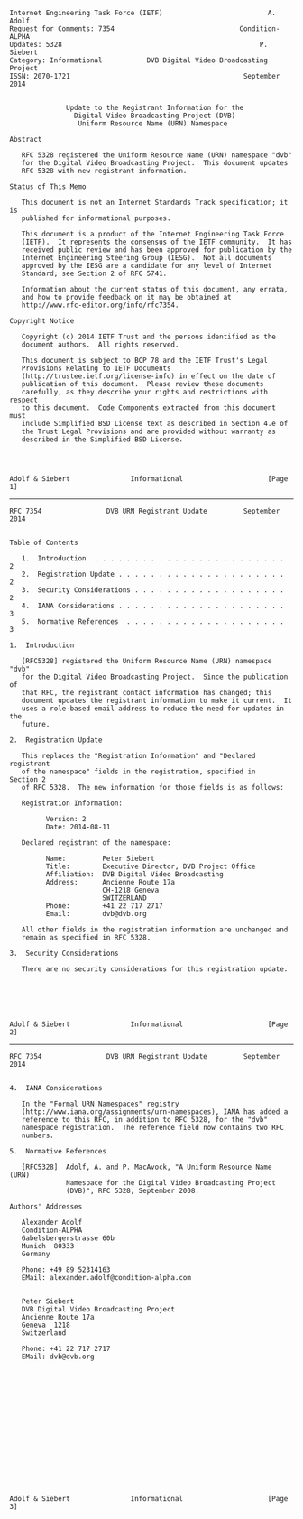     Internet Engineering Task Force (IETF)                          A. Adolf
    Request for Comments: 7354                               Condition-ALPHA
    Updates: 5328                                                 P. Siebert
    Category: Informational           DVB Digital Video Broadcasting Project
    ISSN: 2070-1721                                           September 2014


                  Update to the Registrant Information for the
                    Digital Video Broadcasting Project (DVB)
                     Uniform Resource Name (URN) Namespace

    Abstract

       RFC 5328 registered the Uniform Resource Name (URN) namespace "dvb"
       for the Digital Video Broadcasting Project.  This document updates
       RFC 5328 with new registrant information.

    Status of This Memo

       This document is not an Internet Standards Track specification; it is
       published for informational purposes.

       This document is a product of the Internet Engineering Task Force
       (IETF).  It represents the consensus of the IETF community.  It has
       received public review and has been approved for publication by the
       Internet Engineering Steering Group (IESG).  Not all documents
       approved by the IESG are a candidate for any level of Internet
       Standard; see Section 2 of RFC 5741.

       Information about the current status of this document, any errata,
       and how to provide feedback on it may be obtained at
       http://www.rfc-editor.org/info/rfc7354.

    Copyright Notice

       Copyright (c) 2014 IETF Trust and the persons identified as the
       document authors.  All rights reserved.

       This document is subject to BCP 78 and the IETF Trust's Legal
       Provisions Relating to IETF Documents
       (http://trustee.ietf.org/license-info) in effect on the date of
       publication of this document.  Please review these documents
       carefully, as they describe your rights and restrictions with respect
       to this document.  Code Components extracted from this document must
       include Simplified BSD License text as described in Section 4.e of
       the Trust Legal Provisions and are provided without warranty as
       described in the Simplified BSD License.




    Adolf & Siebert               Informational                     [Page 1]

------------------------------------------------------------------------

``` newpage
RFC 7354                DVB URN Registrant Update         September 2014


Table of Contents

   1.  Introduction  . . . . . . . . . . . . . . . . . . . . . . . .   2
   2.  Registration Update . . . . . . . . . . . . . . . . . . . . .   2
   3.  Security Considerations . . . . . . . . . . . . . . . . . . .   2
   4.  IANA Considerations . . . . . . . . . . . . . . . . . . . . .   3
   5.  Normative References  . . . . . . . . . . . . . . . . . . . .   3

1.  Introduction

   [RFC5328] registered the Uniform Resource Name (URN) namespace "dvb"
   for the Digital Video Broadcasting Project.  Since the publication of
   that RFC, the registrant contact information has changed; this
   document updates the registrant information to make it current.  It
   uses a role-based email address to reduce the need for updates in the
   future.

2.  Registration Update

   This replaces the "Registration Information" and "Declared registrant
   of the namespace" fields in the registration, specified in Section 2
   of RFC 5328.  The new information for those fields is as follows:

   Registration Information:

         Version: 2
         Date: 2014-08-11

   Declared registrant of the namespace:

         Name:         Peter Siebert
         Title:        Executive Director, DVB Project Office
         Affiliation:  DVB Digital Video Broadcasting
         Address:      Ancienne Route 17a
                       CH-1218 Geneva
                       SWITZERLAND
         Phone:        +41 22 717 2717
         Email:        dvb@dvb.org

   All other fields in the registration information are unchanged and
   remain as specified in RFC 5328.

3.  Security Considerations

   There are no security considerations for this registration update.






Adolf & Siebert               Informational                     [Page 2]
```

------------------------------------------------------------------------

``` newpage
RFC 7354                DVB URN Registrant Update         September 2014


4.  IANA Considerations

   In the "Formal URN Namespaces" registry
   (http://www.iana.org/assignments/urn-namespaces), IANA has added a
   reference to this RFC, in addition to RFC 5328, for the "dvb"
   namespace registration.  The reference field now contains two RFC
   numbers.

5.  Normative References

   [RFC5328]  Adolf, A. and P. MacAvock, "A Uniform Resource Name (URN)
              Namespace for the Digital Video Broadcasting Project
              (DVB)", RFC 5328, September 2008.

Authors' Addresses

   Alexander Adolf
   Condition-ALPHA
   Gabelsbergerstrasse 60b
   Munich  80333
   Germany

   Phone: +49 89 52314163
   EMail: alexander.adolf@condition-alpha.com


   Peter Siebert
   DVB Digital Video Broadcasting Project
   Ancienne Route 17a
   Geneva  1218
   Switzerland

   Phone: +41 22 717 2717
   EMail: dvb@dvb.org

















Adolf & Siebert               Informational                     [Page 3]
```
